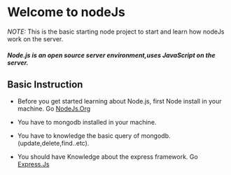 #  Welcome to nodeJs
 _NOTE:_ This is the basic starting node project to start and learn how  nodeJs work on the server.
##### Node.js is an open source server environment,uses JavaScript on the server.
##  Basic Instruction
* Before you get started learning about Node.js, first Node install in your machine.
 Go [NodeJs.Org](https://nodejs.org)

* You have to mongodb installed in your machine.

* You have to knowledge the basic query of mongodb.(update,delete,find..etc).

* You should have Knowledge about the express framework.
 Go [Express.Js](https://expressjs.com/)

